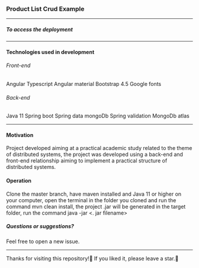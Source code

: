 ### Product List Crud Example
___
##### To access the deployment <CLICK HERE>
---
#### Technologies used in development
###### Front-end

Angular
Typescript
Angular material
Bootstrap 4.5
Google fonts

###### Back-end

Java 11
Spring boot
Spring data mongoDb
Spring validation
MongoDb atlas

---

#### Motivation
Project developed aiming at a practical academic study related to the theme of distributed systems, the project was developed using a back-end and front-end relationship aiming to implement a practical structure of distributed systems.

#### Operation
Clone the master branch, have maven installed and Java 11 or higher on your computer, open the terminal in the folder you cloned and run the command mvn clean install, the project .jar will be generated in the target folder, run the command java -jar <. jar filename>

##### Questions or suggestions?
Feel free to open a new issue.

---

Thanks for visiting this repository!💖
If you liked it, please leave a star.🌟
